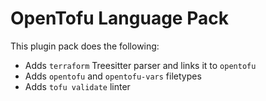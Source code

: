 # OpenTofu Language Pack

This plugin pack does the following:

- Adds `terraform` Treesitter parser and links it to `opentofu`
- Adds `opentofu` and `opentofu-vars` filetypes
- Adds `tofu validate` linter

